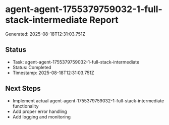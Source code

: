 # agent-agent-1755379759032-1-full-stack-intermediate Report

Generated: 2025-08-18T12:31:03.751Z

## Status
- Task: agent-agent-1755379759032-1-full-stack-intermediate
- Status: Completed
- Timestamp: 2025-08-18T12:31:03.751Z

## Next Steps
- Implement actual agent-agent-1755379759032-1-full-stack-intermediate functionality
- Add proper error handling
- Add logging and monitoring
